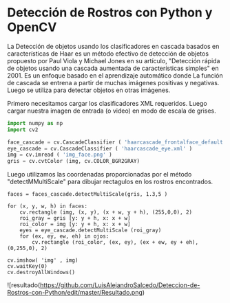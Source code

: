 # Detección de Rostros con Python y OpenCV

La Detección de objetos usando los clasificadores en cascada basados en características de Haar es un método efectivo de detección de objetos propuesto por Paul Viola y Michael Jones en su artículo, "Detección rápida de objetos usando una cascada aumentada de características simples" en 2001. Es un enfoque basado en el aprendizaje automático donde La función de cascada se entrena a partir de muchas imágenes positivas y negativas. Luego se utiliza para detectar objetos en otras imágenes.

Primero necesitamos cargar los clasificadores XML requeridos. Luego cargar nuestra imagen de entrada (o video) en modo de escala de grises.

```python
import numpy as np
import cv2

face_cascade = cv.CascadeClassifier ( 'haarcascade_frontalface_default.xml' )
eye_cascade = cv.CascadeClassifier ( 'haarcascade_eye.xml' )
img = cv.imread ( 'img_face.png' )
gris = cv.cvtColor (img, cv.COLOR_BGR2GRAY)

```

Luego utilizamos las coordenadas proporcionadas por el método "detectMMultiScale" para dibujar rectagulos en los rostros encontrados.

```
faces = faces_cascade.detectMultiScale(gris, 1.3,5 )

for (x, y, w, h) in faces:
    cv.rectangle (img, (x, y), (x + w, y + h), (255,0,0), 2)
    roi_gray = gris [y: y + h, x: x + w]
    roi_color = img [y: y + h, x: x + w]
    eyes = eye_cascade.detectMultiScale (roi_gray)
    for (ex, ey, ew, eh) in ojos:
        cv.rectangle (roi_color, (ex, ey), (ex + ew, ey + eh), (0,255,0), 2)
        
cv.imshow( 'img' , img)
cv.waitKey(0)
cv.destroyAllWindows()
```



![resultado(https://github.com/LuisAlejandroSalcedo/Deteccion-de-Rostros-con-Python/edit/master/Resultado.png)

